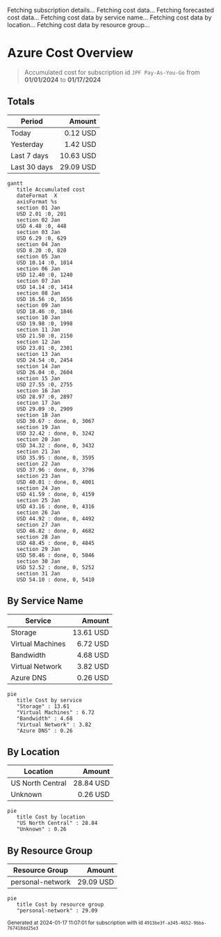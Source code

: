 Fetching subscription details...
Fetching cost data...
Fetching forecasted cost data...
Fetching cost data by service name...
Fetching cost data by location...
Fetching cost data by resource group...
# Azure Cost Overview

> Accumulated cost for subscription id `JPF Pay-As-You-Go` from **01/01/2024** to **01/17/2024**

## Totals

|Period|Amount|
|---|---:|
|Today|0.12 USD|
|Yesterday|1.42 USD|
|Last 7 days|10.63 USD|
|Last 30 days|29.09 USD|

```mermaid
gantt
   title Accumulated cost
   dateFormat  X
   axisFormat %s
   section 01 Jan
   USD 2.01 :0, 201
   section 02 Jan
   USD 4.48 :0, 448
   section 03 Jan
   USD 6.29 :0, 629
   section 04 Jan
   USD 8.20 :0, 820
   section 05 Jan
   USD 10.14 :0, 1014
   section 06 Jan
   USD 12.40 :0, 1240
   section 07 Jan
   USD 14.14 :0, 1414
   section 08 Jan
   USD 16.56 :0, 1656
   section 09 Jan
   USD 18.46 :0, 1846
   section 10 Jan
   USD 19.98 :0, 1998
   section 11 Jan
   USD 21.50 :0, 2150
   section 12 Jan
   USD 23.01 :0, 2301
   section 13 Jan
   USD 24.54 :0, 2454
   section 14 Jan
   USD 26.04 :0, 2604
   section 15 Jan
   USD 27.55 :0, 2755
   section 16 Jan
   USD 28.97 :0, 2897
   section 17 Jan
   USD 29.09 :0, 2909
   section 18 Jan
   USD 30.67 : done, 0, 3067
   section 19 Jan
   USD 32.42 : done, 0, 3242
   section 20 Jan
   USD 34.32 : done, 0, 3432
   section 21 Jan
   USD 35.95 : done, 0, 3595
   section 22 Jan
   USD 37.96 : done, 0, 3796
   section 23 Jan
   USD 40.01 : done, 0, 4001
   section 24 Jan
   USD 41.59 : done, 0, 4159
   section 25 Jan
   USD 43.16 : done, 0, 4316
   section 26 Jan
   USD 44.92 : done, 0, 4492
   section 27 Jan
   USD 46.82 : done, 0, 4682
   section 28 Jan
   USD 48.45 : done, 0, 4845
   section 29 Jan
   USD 50.46 : done, 0, 5046
   section 30 Jan
   USD 52.52 : done, 0, 5252
   section 31 Jan
   USD 54.10 : done, 0, 5410
```

## By Service Name

|Service|Amount|
|---|---:|
|Storage|13.61 USD|
|Virtual Machines|6.72 USD|
|Bandwidth|4.68 USD|
|Virtual Network|3.82 USD|
|Azure DNS|0.26 USD|

```mermaid
pie
   title Cost by service
   "Storage" : 13.61
   "Virtual Machines" : 6.72
   "Bandwidth" : 4.68
   "Virtual Network" : 3.82
   "Azure DNS" : 0.26
```

## By Location

|Location|Amount|
|---|---:|
|US North Central|28.84 USD|
|Unknown|0.26 USD|

```mermaid
pie
   title Cost by location
   "US North Central" : 28.84
   "Unknown" : 0.26
```

## By Resource Group

|Resource Group|Amount|
|---|---:|
|personal-network|29.09 USD|

```mermaid
pie
   title Cost by resource group
   "personal-network" : 29.09
```

<sup>Generated at 2024-01-17 11:07:01 for subscription with id `4913be3f-a345-4652-9bba-767418dd25e3`</sup>
